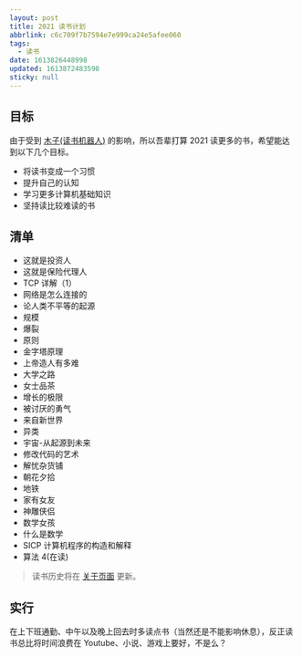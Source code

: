 ```yaml
---
layout: post
title: 2021 读书计划
abbrlink: c6c709f7b7594e7e999ca24e5afee060
tags:
  - 读书
date: 1613826448998
updated: 1613872483598
sticky: null
---
```


## 目标

由于受到 [木子(读书机器人)](https://blog.k8s.li/2020-booklist.html) 的影响，所以吾辈打算 2021 读更多的书，希望能达到以下几个目标。

- 将读书变成一个习惯
- 提升自己的认知
- 学习更多计算机基础知识
- 坚持读比较难读的书

## 清单

- 这就是投资人
- 这就是保险代理人
- TCP 详解（1）
- 网络是怎么连接的
- 论人类不平等的起源
- 规模
- 爆裂
- 原则
- 金字塔原理
- 上帝造人有多难
- 大学之路
- 女士品茶
- 增长的极限
- 被讨厌的勇气
- 来自新世界
- 异类
- 宇宙-从起源到未来
- 修改代码的艺术
- 解忧杂货铺
- 朝花夕拾
- 地铁
- 家有女友
- 神雕侠侣
- 数学女孩
- 什么是数学
- SICP 计算机程序的构造和解释
- 算法 4(在读)

> 读书历史将在 [关于页面](https://blog.rxliuli.com/about/) 更新。

## 实行

在上下班通勤、中午以及晚上回去时多读点书（当然还是不能影响休息），反正读书总比将时间浪费在 Youtube、小说、游戏上要好，不是么？
